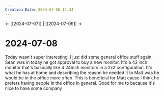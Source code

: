 ```yaml
---
Creation Date: 2024-07-08 14:34
---
```


<- [[2024-07-07]] | [[2024-07-09]]  ->

# 2024-07-08
Today wasn't super interesting. I just did some general office stuff again. Sean was in today he got approval to buy a new monitor. It's a 43 inch monitor that's basically like 4 24inch monitors in a 2x2 configuration. It's what he has at home and describing the reason he needed it to Matt was he would be in the office more often. This is beneficial for Matt cause I think he prefers having people in the office in general. Good for me to because it's nice to have some company 